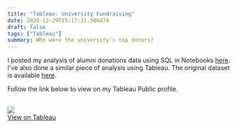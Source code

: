 ```yaml
---
title: "Tableau: University Fundraising"
date: 2020-12-29T15:17:31.586474
draft: false
tags: ["Tableau"]
summary: Who were the university's top donors?
---
```


I posted my analysis of alumni donations data using SQL in Notebooks [here](../university_donations). I've also done a similar piece of analysis using Tableau. The original dataset is available [here](https://public.tableau.com/s/sites/default/files/media/advancement_donations_and_giving_demo.xls).

Follow the link below to view on my Tableau Public profile.
<br>
<br>

<div class = "container">
  <a href = "https://public.tableau.com/profile/matt2092#!/vizhome/AlumniDonations2010-2015/Donationsdashboard2015" target = "_blank">
    <img src="Alumni_Donations_Dashboard_Screenshot.png">
      <div class = "overlay">
        <div class = "text" >View on Tableau</div>
      </div>
  </a>
</div>
